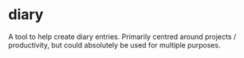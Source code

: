 # diary
A tool to help create diary entries. Primarily centred around projects / productivity, but could absolutely be used for multiple purposes.
